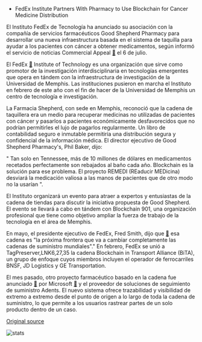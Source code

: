 * FedEx Institute Partners With Pharmacy to Use Blockchain for Cancer Medicine Distribution

El Instituto FedEx de Tecnología ha anunciado su asociación con la compañía de servicios farmacéuticos Good Shepherd Pharmacy para desarrollar una nueva infraestructura basada en el sistema de taquilla para ayudar a los pacientes con cáncer a obtener medicamentos, según informó el servicio de noticias Commercial Appeal  [🔗](https://www.commercialappeal.com/story/money/business/development/2018/07/06/fedex-institute-announces-partnership-pharmaceutical-company/764353002/)  el 6 de julio.

El FedEx  [🔗](https://cointelegraph.com/tags/fedex)  Institute of Technology es una organización que sirve como promotor de la investigación interdisciplinaria en tecnologías emergentes que opera en tándem con la infraestructura de investigación de la Universidad de Memphis. Las instituciones pusieron en marcha el Instituto en febrero de este año con el fin de hacer de la Universidad de Memphis un centro de tecnología e investigación.

La Farmacia Shepherd, con sede en Memphis, reconoció que la cadena de taquillera era un medio para recuperar medicinas no utilizadas de pacientes con cáncer y pasarlos a pacientes económicamente desfavorecidos que no podrían permitirles el lujo de pagarlos regularmente. Un libro de contabilidad seguro e inmutable permitiría una distribución segura y confidencial de la información médica. El director ejecutivo de Good Shepherd Pharmacy's, Phil Baker, dijo:

" Tan solo en Tennessee, más de 10 millones de dólares en medicamentos recetados perfectamente son rebajados al baño cada año. Blockchain es la solución para ese problema. El proyecto REMEDI (REaducir MEDicina) desviará la medicación valiosa a las manos de pacientes que de otro modo no la usarían ".

El Instituto organizará un evento para atraer a expertos y entusiastas de la cadena de tiendas para discutir la iniciativa propuesta de Good Shepherd. El evento se llevará a cabo en tándem con Blockchain 901, una organización profesional que tiene como objetivo ampliar la fuerza de trabajo de la tecnología en el área de Memphis.

En mayo, el presidente ejecutivo de FedEx, Fred Smith, dijo que  [🔗](https://cointelegraph.com/news/fedex-ceo-blockchain-is-the-next-frontier-for-global-supply-chains)  esa cadena es "la próxima frontera que va a cambiar completamente las cadenas de suministro mundiales"." En febrero, FedEx se unió a TagPreserver,LNK6,27,35 la cadena Blockchain in Transport Alliance (BiTA), un grupo de enfoque cuyos miembros incluyen el operador de ferrocarriles BNSF, JD Logistics y GE Transportation.

El mes pasado, otro proyecto farmacéutico basado en la cadena fue anunciado  [🔗](https://cointelegraph.com/news/new-blockchain-based-supply-chain-system-is-presented-by-microsoft-and-ardents)  por Microsoft  [🔗](https://cointelegraph.com/tags/microsoft)  y el proveedor de soluciones de seguimiento de suministro Adents. El nuevo sistema ofrece trazabilidad y visibilidad de extremo a extremo desde el punto de origen a lo largo de toda la cadena de suministro, lo que permite a los usuarios rastrear partes de un solo producto dentro de un caso.

[Original source](https://cointelegraph.com/news/fedex-institute-partners-with-pharmacy-to-use-blockchain-for-cancer-medicine-distribution)

![stats](https://c.statcounter.com/11760860/0/a89fa40b/1/ "stats")
